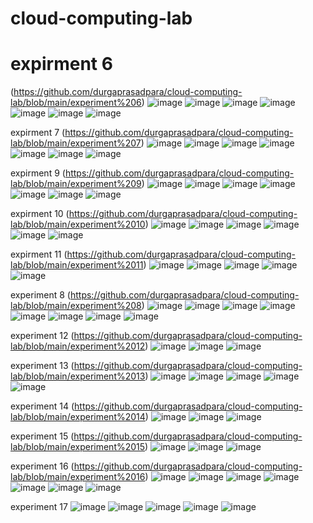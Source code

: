 # cloud-computing-lab
# expirment 6
(https://github.com/durgaprasadpara/cloud-computing-lab/blob/main/experiment%206)
![image](https://user-images.githubusercontent.com/112737459/192476388-86367de0-2b23-4532-916c-1e3b52e28811.png)
![image](https://user-images.githubusercontent.com/112737459/192476389-0fd11226-61ae-441b-9562-ab7852e5cbad.png)
![image](https://user-images.githubusercontent.com/112737459/192476387-939611a4-9618-470d-8315-f07b8c5dc01f.png)
![image](https://user-images.githubusercontent.com/112737459/192476477-131beb10-1463-4cad-bd6c-bdfe7e5a0360.png)
![image](https://user-images.githubusercontent.com/112737459/192476562-68490c98-ec25-4a5e-81df-2a147b7033c1.png)
![image](https://user-images.githubusercontent.com/112737459/192476662-a73c5980-68e7-4698-a3dd-241ebf8cff1a.png)
![image](https://user-images.githubusercontent.com/112737459/192476757-0982c8f8-8423-4324-bec0-4b5a3df62fc6.png)

expirment 7
(https://github.com/durgaprasadpara/cloud-computing-lab/blob/main/experiment%207)
![image](https://user-images.githubusercontent.com/112737459/192478015-a0fc84e0-0acc-4c92-991e-c4bdfff4df05.png)
![image](https://user-images.githubusercontent.com/112737459/192478076-2040efd0-3cca-4199-ba1c-799fa84c2881.png)
![image](https://user-images.githubusercontent.com/112737459/192478151-a9602ca3-3997-4290-9bc0-d453a4e73ac7.png)
![image](https://user-images.githubusercontent.com/112737459/192478215-99028b2b-24a1-4f67-8b1e-f7352abeb87d.png)
![image](https://user-images.githubusercontent.com/112737459/192478282-6308a733-c627-4ed7-a325-2c6b9d6c92e0.png)
![image](https://user-images.githubusercontent.com/112737459/192478344-16022ee0-b67c-4521-bd9e-f12ff0d3233e.png)
![image](https://user-images.githubusercontent.com/112737459/192478413-7ed60b7f-e42e-4c03-b4e9-52b755a8f077.png)

expirment 9
(https://github.com/durgaprasadpara/cloud-computing-lab/blob/main/experiment%209)
![image](https://user-images.githubusercontent.com/112737459/192485469-f7a5322c-5ce9-4bfd-9a33-7b0bd779d26d.png)
![image](https://user-images.githubusercontent.com/112737459/192487240-2cb866af-1dd2-4e38-9342-fcab50136ba6.png)
![image](https://user-images.githubusercontent.com/112737459/192487296-fb814331-acf2-4dce-a066-37be83bc9a1f.png)
![image](https://user-images.githubusercontent.com/112737459/192487343-5215e957-57ae-4c2f-a77e-dcda60f4a92d.png)
![image](https://user-images.githubusercontent.com/112737459/192487380-4d775045-1f02-4958-8424-9dfe562721fc.png)
![image](https://user-images.githubusercontent.com/112737459/192487448-5da66be6-6ad5-472d-8891-9141b2d3e5d4.png)
![image](https://user-images.githubusercontent.com/112737459/192487525-ed4423b1-32d8-4d7a-96a1-49ac328f94b4.png)

expirment 10
(https://github.com/durgaprasadpara/cloud-computing-lab/blob/main/experiment%2010)
![image](https://user-images.githubusercontent.com/112737459/192934119-5b0c065a-6ade-4cd6-870b-9ad40e5f143b.png)
![image](https://user-images.githubusercontent.com/112737459/192934192-691e9d2d-75b9-41ec-abd6-e3e1eae8dcb5.png)
![image](https://user-images.githubusercontent.com/112737459/192934244-742c78a5-be8f-4cd8-9716-79c250b6201f.png)
![image](https://user-images.githubusercontent.com/112737459/192934287-74bd309b-f7db-48b0-9f07-9247b3ee58ea.png)
![image](https://user-images.githubusercontent.com/112737459/192934321-a291a721-f3c1-4dc6-8ca6-ef11303c93df.png)
![image](https://user-images.githubusercontent.com/112737459/192934363-570307fe-a5cf-44d5-9cd3-d4e5a1b6cece.png)

expirment 11
(https://github.com/durgaprasadpara/cloud-computing-lab/blob/main/experiment%2011)
![image](https://user-images.githubusercontent.com/112737459/192935688-d489cafa-9c82-43ef-9017-68679dfe51b0.png)
![image](https://user-images.githubusercontent.com/112737459/192935773-09ce33b2-acb3-4808-b7b6-7a11c6995fb8.png)
![image](https://user-images.githubusercontent.com/112737459/192935836-665fe78a-ffa9-406e-be4e-920000511cc3.png)
![image](https://user-images.githubusercontent.com/112737459/192935877-f978d553-498b-4855-abeb-bc7420142ca8.png)
![image](https://user-images.githubusercontent.com/112737459/192935913-107927b9-e361-488f-9d20-870f9b8970fd.png)

experiment 8
(https://github.com/durgaprasadpara/cloud-computing-lab/blob/main/experiment%208)
![image](https://user-images.githubusercontent.com/112737459/192936387-2783646c-eea8-4772-9e39-d2dce8bec31c.png)
![image](https://user-images.githubusercontent.com/112737459/192936420-64b4b5ea-68b2-4e47-9987-119df4771d32.png)
![image](https://user-images.githubusercontent.com/112737459/192936590-55708fea-5511-4c7d-b68b-db4a9f3f61fc.png)
![image](https://user-images.githubusercontent.com/112737459/192936634-9ba910fc-11e1-403b-a162-2116959707ef.png)
![image](https://user-images.githubusercontent.com/112737459/192936675-95a914a1-611b-49a0-b2ba-7413bd7c0b52.png)
![image](https://user-images.githubusercontent.com/112737459/192936734-4e98795b-8259-4f6c-8ab8-70b811174d16.png)
![image](https://user-images.githubusercontent.com/112737459/192936763-8e58e616-e596-4383-9ac8-9d7173ab028a.png)
![image](https://user-images.githubusercontent.com/112737459/192936788-5f239a45-b151-4e6a-8591-235c02bdf014.png)

experiment 12
(https://github.com/durgaprasadpara/cloud-computing-lab/blob/main/experiment%2012)
![image](https://user-images.githubusercontent.com/112737459/192937414-9b1c1a70-7ba4-47d5-8e71-1d41ad417d31.png)
![image](https://user-images.githubusercontent.com/112737459/192937464-52da98d6-6467-4979-a7e7-f6b4aede082c.png)
![image](https://user-images.githubusercontent.com/112737459/192937496-22fca9e9-cd60-4ec7-94ba-8d28f7be929c.png)

experiment 13
(https://github.com/durgaprasadpara/cloud-computing-lab/blob/main/experiment%2013)
![image](https://user-images.githubusercontent.com/112737459/192938315-616c7936-75d7-441f-80ab-c110906e1d56.png)
![image](https://user-images.githubusercontent.com/112737459/192938333-5b5e1cf8-0d79-49a3-b8a6-e983882ae7fa.png)
![image](https://user-images.githubusercontent.com/112737459/192938360-ab768890-1e21-46a3-ba4b-7fcd7799fb7a.png)
![image](https://user-images.githubusercontent.com/112737459/192938391-28045fbf-8c42-42f2-b516-e84fe245f171.png)
![image](https://user-images.githubusercontent.com/112737459/192938421-cceb9118-80d5-4ca8-b80d-936ba4184849.png)

experiment 14
(https://github.com/durgaprasadpara/cloud-computing-lab/blob/main/experiment%2014)
![image](https://user-images.githubusercontent.com/112737459/192938914-f43b079b-38e2-49b3-924a-565bcde6b389.png)
![image](https://user-images.githubusercontent.com/112737459/192938945-d409c218-3a6a-4e27-a52f-6d44fff67122.png)
![image](https://user-images.githubusercontent.com/112737459/192938992-7e9a62c1-769d-4255-8e0e-a4a2c2e586a6.png)

experiment 15
(https://github.com/durgaprasadpara/cloud-computing-lab/blob/main/experiment%2015)
![image](https://user-images.githubusercontent.com/112737459/192939500-a8cddae1-3ba4-458d-8c5e-6d25a0d1aaeb.png)
![image](https://user-images.githubusercontent.com/112737459/192939530-acf52ee1-13fc-44a3-93be-8f73f788b3f1.png)
![image](https://user-images.githubusercontent.com/112737459/192939556-51e6779f-e27d-476a-a8ec-902f428f4551.png)

experiment 16
(https://github.com/durgaprasadpara/cloud-computing-lab/blob/main/experiment%2016)
![image](https://user-images.githubusercontent.com/112737459/192946875-1674dc0d-7746-4c3c-bd6b-0117e0402301.png)
![image](https://user-images.githubusercontent.com/112737459/192946921-8e1e4633-d0f4-49f3-9eb0-66e0cde90ec1.png)
![image](https://user-images.githubusercontent.com/112737459/192946975-e28cee64-0aff-4ce4-8603-c04335b902b5.png)
![image](https://user-images.githubusercontent.com/112737459/192947248-89029a35-fdef-45bd-ba91-5e2ff8ef6f7d.png)
![image](https://user-images.githubusercontent.com/112737459/192947287-0ce4c71e-401f-4aa5-b975-d16dce50c769.png)
![image](https://user-images.githubusercontent.com/112737459/192947336-7d577c4f-4e6b-4acb-94b4-cbf844f0d62b.png)
![image](https://user-images.githubusercontent.com/112737459/192947374-19079b24-494f-44b6-b0fe-0e35b110464a.png)

experiment 17
![image](https://user-images.githubusercontent.com/112737459/192978919-b55fcd82-8257-4d4f-acc2-1abb3c075588.png)
![image](https://user-images.githubusercontent.com/112737459/192979012-8fcdfba2-e72a-4def-8de6-f079a1a0e39b.png)
![image](https://user-images.githubusercontent.com/112737459/192979076-c3f63c7e-f5a3-4b86-a86f-856c57315afb.png)
![image](https://user-images.githubusercontent.com/112737459/192979128-1a9ad614-c74d-4bcc-94b9-b34d4c99d227.png)
![image](https://user-images.githubusercontent.com/112737459/192979188-e55c7a29-3346-4606-85c8-a21240d56f9d.png)








